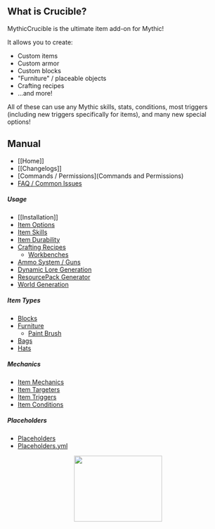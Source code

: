 What is Crucible?
-----------------
MythicCrucible is the ultimate item add-on for Mythic!

It allows you to create:
- Custom items
- Custom armor
- Custom blocks
- "Furniture" / placeable objects
- Crafting recipes
- ...and more!

All of these can use any Mythic skills, stats, conditions, most triggers (including new triggers specifically for items), and many new special options!

Manual
------
* [[Home]]
* [[Changelogs]]
* [Commands / Permissions](Commands and Permissions)
* [FAQ / Common Issues](FAQ)

##### Usage
  * [[Installation]]
  * [Item Options](Options)
  * [Item Skills](Usage)
  * [Item Durability](CustomDurability)
  * [Crafting Recipes](Recipes)
    * [Workbenches](Recipes/Workbenches)
  * [Ammo System / Guns](Ammo)
  * [Dynamic Lore Generation](Dynamic-Lore-Generation)
  * [ResourcePack Generator](ResourcePack-Generator)
  * [World Generation](World-Generation)

##### Item Types
  * [Blocks](Custom-Blocks)
  * [Furniture](Furniture) 
    * [Paint Brush](Paint-Brush)
  * [Bags](Bags)
  * [Hats](Hats)

##### Mechanics
  * [Item Mechanics](Skills/Mechanics)
  * [Item Targeters](Skills/Targeters)
  * [Item Triggers](Skills/Triggers)
  * [Item Conditions](Skills/Conditions)

##### Placeholders
  * [Placeholders](Placeholders)
  * [Placeholders.yml](placeholders.yml)

<div align="center" width="100px">
<a href="https://bisecthosting.com/mythiccraft">
<img src="https://www.bisecthosting.com/partners/custom-banners/fcbe6cdc-f647-4270-8a5c-b33b91617613.png" width="200px" height="150px" />
</a>
</div>